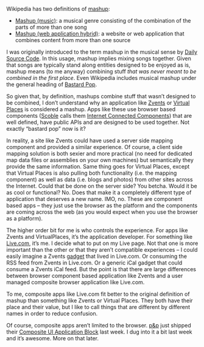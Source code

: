 Wikipedia has two definitions of
[mashup](http://en.wikipedia.org/wiki/Mashup):

-   [Mashup (music)](http://en.wikipedia.org/wiki/Mashup_(music)): a
    musical genre consisting of the combination of the parts of more
    than one song
-   [Mashup (web application
    hybrid)](http://en.wikipedia.org/wiki/Mashup_(web_application_hybrid)):
    a website or web application that combines content from more than
    one source

I was originally introduced to the term mashup in the musical sense by
[Daily Source Code](http://www.dailysourcecode.com/). In this usage,
mashup implies mixing songs together. Given that songs are typically
stand along entities designed to be enjoyed as is, mashup means (to me
anyway) combining stuff *that was never meant to be combined in the
first place*. Even Wikipedia includes musical mashup under the general
heading of [Bastard Pop](http://en.wikipedia.org/wiki/BastardPop).

So given that, by definition, mashups combine stuff that wasn’t designed
to be combined, I don’t understand why an application like
[Zvents](http://www.zvents.com/) or [Virtual
Places](http://apps.nikhilk.net/VirtualPlaces) is considered a mashup.
Apps like these use browser based components
([Scoble](http://scobleizer.wordpress.com/) calls them [Internet
Connected
Components](http://scobleizer.wordpress.com/2005/11/07/what-do-you-call-things-like-flickr-microsoft-gadgets-google-maps-amazon-affiliate-parts/))
that are well defined, have public APIs and are designed to be used
together. Not exactly “bastard pop” now is it?

In reality, a site like Zvents could have used a server side mapping
component and provided a similar experience. Of course, a client side
mapping solution is both sexier and more practical (no need for
dedicated map data files or assemblies on your own machines) but
semantically they provide the same information. Same thing goes for
Virtual Places, except that Virtual Places is also pulling both
functionality (i.e. the mapping component) as well as data (i.e. blogs
and photos) from other sites across the Internet. Could that be done on
the server side? You betcha. Would it be as cool or functional? No. Does
that make it a completely different type of application that deserves a
new name. IMO, no. These are component based apps – they just use the
browser as the platform and the components are coming across the web (as
you would expect when you use the browser as a platform).

The higher order bit for me is who controls the experience. For apps
like Zvents and VirtualPlaces, it’s the application developer. For
something like [Live.com](http://live.com/), it’s me. I decide what to
put on my Live page. Not that one is more important than the other or
that they aren’t compatible experiences – I could easily imagine a
Zvents [gadget](http://microsoftgadgets.com/) that lived in Live.com. Or
consuming the RSS feed from Zvents in Live.com. Or a generic iCal gadget
that could consume a Zvents iCal feed. But the point is that there are
large differences between browser component based application like
Zvents and a user managed composite browser application like Live.com.

To me, composite apps like Live.com fit better to the original
definition of mashup than something like Zvents or Virtual Places. They
both have their place and their value, but I like to call things that
are different by different names in order to reduce confusion.

Of course, composite apps aren’t limited to the browser.
[p&p](http://msdn.microsoft.com/practices/) just shipped their
[Composite UI Application
Block](http://www.gotdotnet.com/codegallery/codegallery.aspx?id=22f72167-af95-44ce-a6ca-f2eafbf2653c)
last week. I dug into it a bit last week and it’s awesome. More on that
later.
